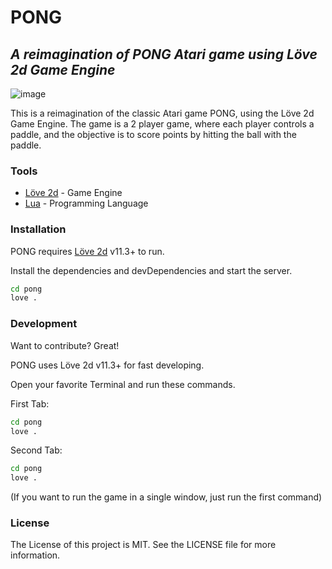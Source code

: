 # PONG
## _A reimagination of PONG Atari game using Löve 2d Game Engine_

![image](https://github.com/g3rley/PONG/assets/96620547/25a6e366-586e-43b3-871c-f0b01a0b6326)

This is a reimagination of the classic Atari game PONG, using the Löve 2d Game Engine. The game is a 2 player game, where each player controls a paddle, and the objective is to score points by hitting the ball with the paddle.


### Tools

- [Löve 2d](https://love2d.org/) - Game Engine
- [Lua](https://www.lua.org/) - Programming Language

### Installation

PONG requires [Löve 2d](https://love2d.org/) v11.3+ to run.

Install the dependencies and devDependencies and start the server.

```sh
cd pong
love .
```

### Development

Want to contribute? Great!

PONG uses Löve 2d v11.3+ for fast developing.

Open your favorite Terminal and run these commands.

First Tab:
```sh
cd pong
love .
```

Second Tab:
```sh
cd pong
love .
```

(If you want to run the game in a single window, just run the first command)

### License

The License of this project is MIT. See the LICENSE file for more information.

